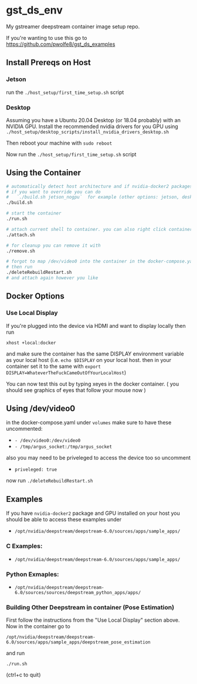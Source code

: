 # gst_ds_env
My gstreamer deepstream container image setup repo.

If you're wanting to use this go to https://github.com/pwolfe8/gst_ds_examples

## Install Prereqs on Host

### Jetson
run the `./host_setup/first_time_setup.sh` script

### Desktop
Assuming you have a Ubuntu 20.04 Desktop (or 18.04 probably) with an NVIDIA GPU.
Install the recommended nvidia drivers for you GPU using `./host_setup/desktop_scripts/install_nvidia_drivers_desktop.sh` 

Then reboot your machine with `sudo reboot`

Now run the `./host_setup/first_time_setup.sh` script

## Using the Container
```bash
# automatically detect host architecture and if nvidia-docker2 packages is installed
# if you want to override you can do 
#   `./build.sh jetson_nogpu`  for example (other options: jetson, desktop, desktop_nogpu)
./build.sh

# start the container
./run.sh

# attach current shell to container. you can also right click container in the docker extension and attach shell or another vscode window
./attach.sh

# for cleanup you can remove it with
./remove.sh

# forgot to map /dev/video0 into the container in the docker-compose.yaml? No problem just change it there
# then run
./deleteRebuildRestart.sh 
# and attach again however you like
```

## Docker Options

### Use Local Display
If you're plugged into the device via HDMI and want to display locally then run 

`xhost +local:docker`

and make sure the container has the same DISPLAY environment variable as your local host
(i.e. `echo $DISPLAY` on your local host. then in your container set it to the same with `export DISPLAY=WhateverTheFuckCameOutOfYourLocalHost`)

You can now test this out by typing xeyes in the docker container. ( you should see graphics of eyes that follow your mouse now )

## Using /dev/video0 
in the docker-compose.yaml under `volumes` make sure to have these uncommented:
 - `- /dev/video0:/dev/video0`
 - `- /tmp/argus_socket:/tmp/argus_socket`

also you may need to be priveleged to access the device too so uncomment

- `priveleged: true` 

now run `./deleteRebuildRestart.sh`



## Examples 

If you have `nvidia-docker2` package and GPU installed on your host you should be able to access these examples under 
- `/opt/nvidia/deepstream/deepstream-6.0/sources/apps/sample_apps/`

### C Examples: 
- `/opt/nvidia/deepstream/deepstream-6.0/sources/apps/sample_apps/`

### Python Exmaples: 
- `/opt/nvidia/deepstream/deepstream-6.0/sources/sources/deepstream_python_apps/apps/`

###  Building Other Deepstream in container (Pose Estimation)

First follow the instructions from the "Use Local Display" section above.
Now in the container go to 

`/opt/nvidia/deepstream/deepstream-6.0/sources/apps/sample_apps/deepstream_pose_estimation` 

and run

`./run.sh`  

(ctrl+c to quit)
